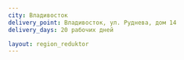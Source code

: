 ```yaml
---
city: Владивосток
delivery_point: Владивосток, ул. Руднева, дом 14
delivery_days: 20 рабочих дней

layout: region_reduktor
---
```


